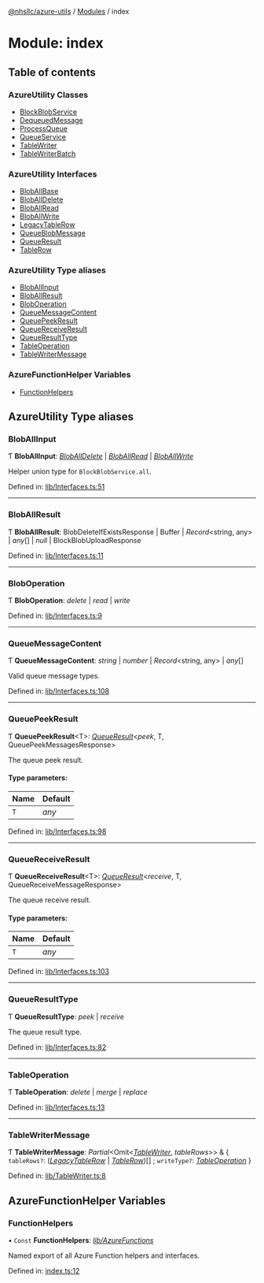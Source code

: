 [@nhsllc/azure-utils](../README.md) / [Modules](../modules.md) / index

# Module: index

## Table of contents

### AzureUtility Classes

- [BlockBlobService](../classes/index.blockblobservice.md)
- [DequeuedMessage](../classes/index.dequeuedmessage.md)
- [ProcessQueue](../classes/index.processqueue.md)
- [QueueService](../classes/index.queueservice.md)
- [TableWriter](../classes/index.tablewriter.md)
- [TableWriterBatch](../classes/index.tablewriterbatch.md)

### AzureUtility Interfaces

- [BlobAllBase](../interfaces/index.bloballbase.md)
- [BlobAllDelete](../interfaces/index.bloballdelete.md)
- [BlobAllRead](../interfaces/index.bloballread.md)
- [BlobAllWrite](../interfaces/index.bloballwrite.md)
- [LegacyTableRow](../interfaces/index.legacytablerow.md)
- [QueueBlobMessage](../interfaces/index.queueblobmessage.md)
- [QueueResult](../interfaces/index.queueresult.md)
- [TableRow](../interfaces/index.tablerow.md)

### AzureUtility Type aliases

- [BlobAllInput](index.md#bloballinput)
- [BlobAllResult](index.md#bloballresult)
- [BlobOperation](index.md#bloboperation)
- [QueueMessageContent](index.md#queuemessagecontent)
- [QueuePeekResult](index.md#queuepeekresult)
- [QueueReceiveResult](index.md#queuereceiveresult)
- [QueueResultType](index.md#queueresulttype)
- [TableOperation](index.md#tableoperation)
- [TableWriterMessage](index.md#tablewritermessage)

### AzureFunctionHelper Variables

- [FunctionHelpers](index.md#functionhelpers)

## AzureUtility Type aliases

### BlobAllInput

Ƭ **BlobAllInput**: [*BlobAllDelete*](../interfaces/index.bloballdelete.md) \| [*BlobAllRead*](../interfaces/index.bloballread.md) \| [*BlobAllWrite*](../interfaces/index.bloballwrite.md)

Helper union type for `BlockBlobService.all`.

Defined in: [lib/Interfaces.ts:51](https://github.com/nhsllc/azure-utils/blob/b48d4d0/lib/Interfaces.ts#L51)

___

### BlobAllResult

Ƭ **BlobAllResult**: BlobDeleteIfExistsResponse \| Buffer \| *Record*<string, any\> \| *any*[] \| *null* \| BlockBlobUploadResponse

Defined in: [lib/Interfaces.ts:11](https://github.com/nhsllc/azure-utils/blob/b48d4d0/lib/Interfaces.ts#L11)

___

### BlobOperation

Ƭ **BlobOperation**: *delete* \| *read* \| *write*

Defined in: [lib/Interfaces.ts:9](https://github.com/nhsllc/azure-utils/blob/b48d4d0/lib/Interfaces.ts#L9)

___

### QueueMessageContent

Ƭ **QueueMessageContent**: *string* \| *number* \| *Record*<string, any\> \| *any*[]

Valid queue message types.

Defined in: [lib/Interfaces.ts:108](https://github.com/nhsllc/azure-utils/blob/b48d4d0/lib/Interfaces.ts#L108)

___

### QueuePeekResult

Ƭ **QueuePeekResult**<T\>: [*QueueResult*](../interfaces/index.queueresult.md)<*peek*, T, QueuePeekMessagesResponse\>

The queue peek result.

#### Type parameters:

Name | Default |
:------ | :------ |
`T` | *any* |

Defined in: [lib/Interfaces.ts:98](https://github.com/nhsllc/azure-utils/blob/b48d4d0/lib/Interfaces.ts#L98)

___

### QueueReceiveResult

Ƭ **QueueReceiveResult**<T\>: [*QueueResult*](../interfaces/index.queueresult.md)<*receive*, T, QueueReceiveMessageResponse\>

The queue receive result.

#### Type parameters:

Name | Default |
:------ | :------ |
`T` | *any* |

Defined in: [lib/Interfaces.ts:103](https://github.com/nhsllc/azure-utils/blob/b48d4d0/lib/Interfaces.ts#L103)

___

### QueueResultType

Ƭ **QueueResultType**: *peek* \| *receive*

The queue result type.

Defined in: [lib/Interfaces.ts:82](https://github.com/nhsllc/azure-utils/blob/b48d4d0/lib/Interfaces.ts#L82)

___

### TableOperation

Ƭ **TableOperation**: *delete* \| *merge* \| *replace*

Defined in: [lib/Interfaces.ts:13](https://github.com/nhsllc/azure-utils/blob/b48d4d0/lib/Interfaces.ts#L13)

___

### TableWriterMessage

Ƭ **TableWriterMessage**: *Partial*<Omit<[*TableWriter*](../classes/index.tablewriter.md), *tableRows*\>\> & { `tableRows?`: ([*LegacyTableRow*](../interfaces/index.legacytablerow.md) \| [*TableRow*](../interfaces/index.tablerow.md))[] ; `writeType?`: [*TableOperation*](index.md#tableoperation)  }

Defined in: [lib/TableWriter.ts:8](https://github.com/nhsllc/azure-utils/blob/b48d4d0/lib/TableWriter.ts#L8)

## AzureFunctionHelper Variables

### FunctionHelpers

• `Const` **FunctionHelpers**: [*lib/AzureFunctions*](lib_azurefunctions.md)

Named export of all Azure Function helpers and interfaces.

Defined in: [index.ts:12](https://github.com/nhsllc/azure-utils/blob/b48d4d0/index.ts#L12)
